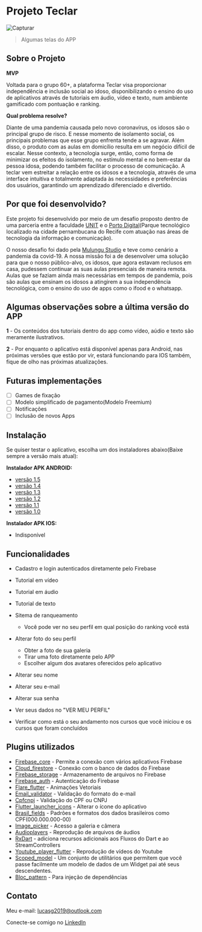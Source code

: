 # Projeto Teclar

![Capturar](https://user-images.githubusercontent.com/54815810/101265253-a8c81500-3723-11eb-88fd-7b2ce920407c.PNG)
>Algumas telas do APP

## Sobre o Projeto

**MVP**

Voltada para o grupo 60+, a plataforma Teclar visa proporcionar
independência e inclusão social ao idoso, disponibilizando o ensino do uso de
aplicativos através de tutoriais em áudio, vídeo e texto, num ambiente gamificado com
pontuação e ranking.

**Qual problema resolve?**

Diante de uma pandemia causada pelo novo coronavírus, os idosos são o
principal grupo de risco. E nesse momento de isolamento social, os principais
problemas que esse grupo enfrenta tende a se agravar. Além disso, o produto com as
aulas em domicílio resulta em um negócio difícil de escalar. Nesse contexto, a
tecnologia surge, então, como forma de minimizar os efeitos do isolamento, no
estímulo mental e no bem-estar da pessoa idosa, podendo também facilitar o processo
de comunicação. A teclar vem estreitar a relação entre os idosos e a tecnologia,
através de uma interface intuitiva e totalmente adaptada às necessidades e
preferências dos usuários, garantindo um aprendizado diferenciado e divertido.

## Por que foi desenvolvido?

Este projeto foi desenvolvido por meio de um desafio proposto dentro de uma parceria entre a faculdade [UNIT](https://www.unit.br/) e o [Porto Digital](https://www.portodigital.org/home)(Parque tecnológico localizado na cidade pernambucana do Recife com atuação nas áreas de tecnologia da informação e comunicação).

O nosso desafio foi dado pela [Mulungu Studio](http://www.mulungustudio.com/) e teve como cenário a pandemia da covid-19. A nossa missão foi a de desenvolver uma solução para que o nosso público-alvo, os idosos, que agora estavam reclusos em casa, pudessem continuar as suas aulas presenciais de maneira remota. Aulas que se faziam ainda mais necessárias em tempos de pandemia, pois são aulas que ensinam os idosos a atingirem a sua independência tecnológica, com o ensino do uso de apps como o ifood e o whatsapp.

## Algumas observações sobre a última versão do APP

**1** - Os conteúdos dos tutoriais dentro do app como vídeo, aúdio e texto são meramente ilustrativos.

**2** - Por enquanto o aplicativo está disponível apenas para Android, nas próximas versões que estão por vir, estará funcionando para IOS também, fique de olho nas próximas atualizações.

## Futuras implementações

- [ ] Games de fixação
- [ ] Modelo simplificado de pagamento(Modelo Freemium)
- [ ] Notificações
- [ ] Inclusão de novos Apps

## Instalação

Se quiser testar o aplicativo, escolha um dos instaladores abaixo(Baixe sempre a versão mais atual):

**Instalador APK ANDROID:**
  - [versão 1.5](https://drive.google.com/drive/folders/1HhGvQA2CItOPT99t3BaD4iIMIaqDXpuP?usp=sharing)
  - [versão 1.4](https://drive.google.com/drive/folders/1GXjaaIJxarWWcgE-UAugkLgFdVn44nWl?usp=sharing)
  - [versão 1.3](https://drive.google.com/drive/folders/1BGiVx0kqJN8cMBKULN_Fw8h3uC9j8F9l?usp=sharing)
  - [versão 1.2](https://drive.google.com/drive/folders/1klXuuRbjj7YTrzgO7C5G9EejjKfRlc2D?usp=sharing)
  - [versão 1.1](https://drive.google.com/drive/folders/1Pjuae4QHbliznTziqkM4ehwQw-DPsxaw?usp=sharing)
  - [versão 1.0](https://drive.google.com/drive/folders/1kho6T0YrtrlmhL2XCHDiLkRz-ngtbxD9?usp=sharing)
  
**Instalador APK IOS:**
  - Indisponível


## Funcionalidades

 - Cadastro e login autenticados diretamente pelo Firebase
 
 - Tutorial em vídeo
 
 - Tutorial em áudio 
 
 - Tutorial de texto
 
 - Sitema de ranqueamento 
    
    - Você pode ver no seu perfil em qual posição do ranking você está
 
 - Alterar foto do seu perfil
 
    - Obter a foto de sua galeria
    - Tirar uma foto diretamente pelo APP
    - Escolher algum dos avatares oferecidos pelo aplicativo
    
 - Alterar seu nome
 
 - Alterar seu e-mail
 
 - Alterar sua senha
 
 - Ver seus dados no "VER MEU PERFIL"
 
 - Verificar como está o seu andamento nos cursos que você iniciou e os cursos que foram concluídos 
 
## Plugins utilizados
 
 - [Firebase_core](https://pub.dev/packages/firebase_core) - Permite a conexão com vários aplicativos Firebase
 - [Cloud_firestore](https://pub.dev/packages/cloud_firestore) - Conexão com o banco de dados do Firebase
 - [Firebase_storage](https://pub.dev/packages/firebase_storage) - Armazenamento de arquivos no Firebase
 - [Firebase_auth](https://pub.dev/packages/firebase_auth) - Autenticação do Firebase
 - [Flare_flutter](https://pub.dev/packages/flare_flutter) - Animações Vetoriais 
 - [Email_validator](https://pub.dev/packages/email_validator) - Validação do formato do e-mail
 - [Cpfcnpj](https://pub.dev/packages/cpfcnpj) - Validação do CPF ou CNPJ
 - [Flutter_launcher_icons](https://pub.dev/packages/flutter_launcher_icons) - Alterar o ícone do aplicativo
 - [Brasil_fields](https://pub.dev/packages/brasil_fields) - Padrões e formatos dos dados brasileiros como CPF(000.000.000-00)
 - [Image_picker](https://pub.dev/packages/image_picker) - Acesso a galeria e câmera 
 - [Audioplayers](https://pub.dev/packages/audioplayers) - Reprodução de arquivos de áudios
 - [RxDart](https://pub.dev/packages/rxdart) - adiciona recursos adicionais aos Fluxos do Dart e ao StreamControllers
 - [Youtube_player_flutter](https://pub.dev/packages/youtube_player_flutter) - Reprodução de vídeos do Youtube
 - [Scoped_model](https://pub.dev/packages/scoped_model) - Um conjunto de utilitários que permitem que você passe facilmente um modelo de dados de um Widget pai até seus descendentes.
  - [Bloc_pattern](https://pub.dev/packages/bloc_pattern) - Para injeção de dependências
  
## Contato
 
Meu e-mail: lucasg2019@outlook.com

Conecte-se comigo no [LinkedIn](https://www.linkedin.com/in/lucas-g-3a5854161/)

 

